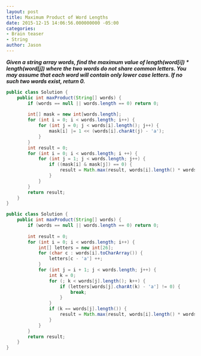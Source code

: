 ```yaml
---
layout: post
title: Maximum Product of Word Lengths
date: 2015-12-15 14:06:56.000000000 -05:00
categories:
- Brain teaser
- String
author: Jason
---
```

<p><strong><em>Given a string array words, find the maximum value of length(word[i]) * length(word[j]) where the two words do not share common letters. You may assume that each word will contain only lower case letters. If no such two words exist, return 0.</em></strong></p>

``` java
public class Solution {
    public int maxProduct(String[] words) {
        if (words == null || words.length == 0) return 0;
        
        int[] mask = new int[words.length];
        for (int i = 0; i < words.length; i++) {
            for (int j = 0; j < words[i].length(); j++) {
                mask[i] |= 1 << (words[i].charAt(j) - 'a');
            }
        }
        int result = 0;
        for (int i = 0; i < words.length; i ++) {
            for (int j = 1; j < words.length; j++) {
                if ((mask[i] & mask[j]) == 0) {
                    result = Math.max(result, words[i].length() * words[j].length());
                }
            }
        }
        return result;
    }
}
```
``` java
public class Solution {
    public int maxProduct(String[] words) {
        if (words == null || words.length == 0) return 0;
        
        int result = 0;
        for (int i = 0; i < words.length; i++) {
            int[] letters = new int[26];
            for (char c : words[i].toCharArray()) {
                letters[c - 'a'] ++;
            }
            for (int j = i + 1; j < words.length; j++) {
                int k = 0;
                for (; k < words[j].length(); k++) {
                    if (letters[words[j].charAt(k) - 'a'] != 0) {
                        break;
                    }
                }
                if (k == words[j].length()) {
                    result = Math.max(result, words[i].length() * words[j].length());
                }
            }
        }
        return result;
    }
}
```

